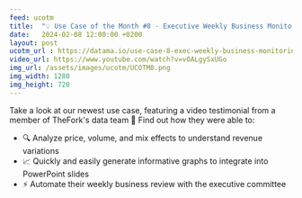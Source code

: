 ```yaml
---
feed: ucotm
title:  "💡 Use Case of the Month #8 - Executive Weekly Business Monitoring"
date:   2024-02-08 12:00:00 +0200
layout: post
ucotm_url : https://datama.io/use-case-8-exec-weekly-business-monitoring/
video_url: https://www.youtube.com/watch?v=vOALgySxUGo
img_url: /assets/images/ucotm/UCOTM8.png
img_width: 1280
img_height: 720
---
```



Take a look at our newest use case, featuring a video testimonial from a member of TheFork's data team 🌟 Find out how they were able to:

* 🔍 Analyze price, volume, and mix effects to understand revenue variations
* 📈 Quickly and easily generate informative graphs to integrate into PowerPoint slides
* ⚡️ Automate their weekly business review with the executive committee

